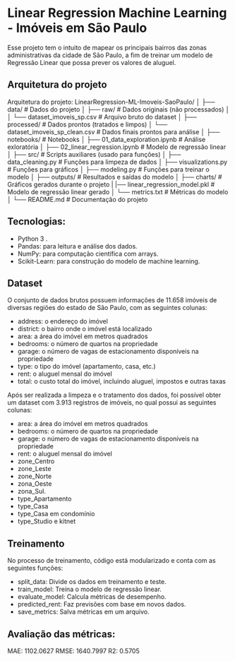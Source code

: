# Linear Regression Machine Learning - Imóveis em São Paulo

Esse projeto tem o intuito de mapear os principais bairros das zonas administrativas da cidade de São Paulo, a fim de treinar um modelo de Regressão Linear que possa prever os valores de aluguel. 

## Arquitetura do projeto
Arquitetura do projeto:
LinearRegression-ML-Imoveis-SaoPaulo/
│
├── data/                              # Dados do projeto
│   ├── raw/                           # Dados originais (não processados)
│   │   └── dataset_imoveis_sp.csv     # Arquivo bruto do dataset
│   ├── processed/                     # Dados prontos (tratados e limpos)
│       └── dataset_imoveis_sp_clean.csv # Dados finais prontos para análise
│
├── notebooks/               # Notebooks
│   ├── 01_data_exploration.ipynb  # Análise exloratória
│   ├── 02_linear_regression.ipynb # Modelo de regressão linear
│
├── src/                     # Scripts auxiliares (usado para funções)
│   ├── data_cleaning.py     # Funções para limpeza de dados
│   ├── visualizations.py    # Funções para gráficos
│   ├── modeling.py          # Funções para treinar o modelo
│
├── outputs/                 # Resultados e saídas do modelo
│   ├── charts/              # Gráficos gerados durante o projeto
|   |── linear_regression_model.pkl  # Modelo de regressão linear gerado
│   └── metrics.txt          # Métricas do modelo
│
└── README.md                # Documentação do projeto

## Tecnologias:
- Python 3 .
- Pandas: para leitura e análise dos dados.
- NumPy: para computação científica com arrays.
- Scikit-Learn: para construção do modelo de machine learning.

## Dataset
O conjunto de dados brutos possuem informações de 11.658 imóveis de diversas regiões do estado de São Paulo, com as seguintes colunas:
	
- address: o endereço do imóvel
- district: o bairro onde o imóvel está localizado
- area: a área do imóvel em metros quadrados
- bedrooms: o número de quartos na propriedade
- garage: o número de vagas de estacionamento disponíveis na propriedade
- type: o tipo do imóvel (apartamento, casa, etc.)
- rent: o aluguel mensal do imóvel
- total: o custo total do imóvel, incluindo aluguel, impostos e outras taxas

Após ser realizada a limpeza e o tratamento dos dados, foi possível obter um dataset com 3.913 registros de imóveis, no qual possui as seguintes colunas:

- area: a área do imóvel em metros quadrados
- bedrooms: o número de quartos na propriedade
- garage: o número de vagas de estacionamento disponíveis na propriedade
- rent: o aluguel mensal do imóvel
- zone_Centro
- zone_Leste
- zone_Norte
- zona_Oeste
- zona_Sul.
- type_Apartamento
- type_Casa
- type_Casa em condomínio
- type_Studio e kitnet

## Treinamento
No processo de treinamento, código está modularizado e conta com as seguintes funções:

- split_data: Divide os dados em treinamento e teste.
- train_model: Treina o modelo de regressão linear.
- evaluate_model: Calcula métricas de desempenho.
- predicted_rent: Faz previsões com base em novos dados.
- save_metrics: Salva métricas em um arquivo.

## Avaliação das métricas: 
MAE: 1102.0627
RMSE: 1640.7997
R2: 0.5705



